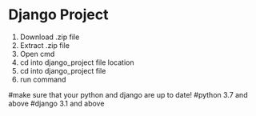 # Django Project

1. Download .zip file 
2. Extract .zip file
3. Open cmd 
4. cd into django_project file location
5. cd into django_project file
6. run command
    <python manage.py runserver>


#make sure that your python and django are up to date!
#python 3.7 and above
#django 3.1 and above



